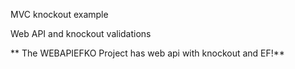 MVC knockout example

Web API and knockout validations  

** The WEBAPIEFKO Project has web api with knockout and EF!** 
